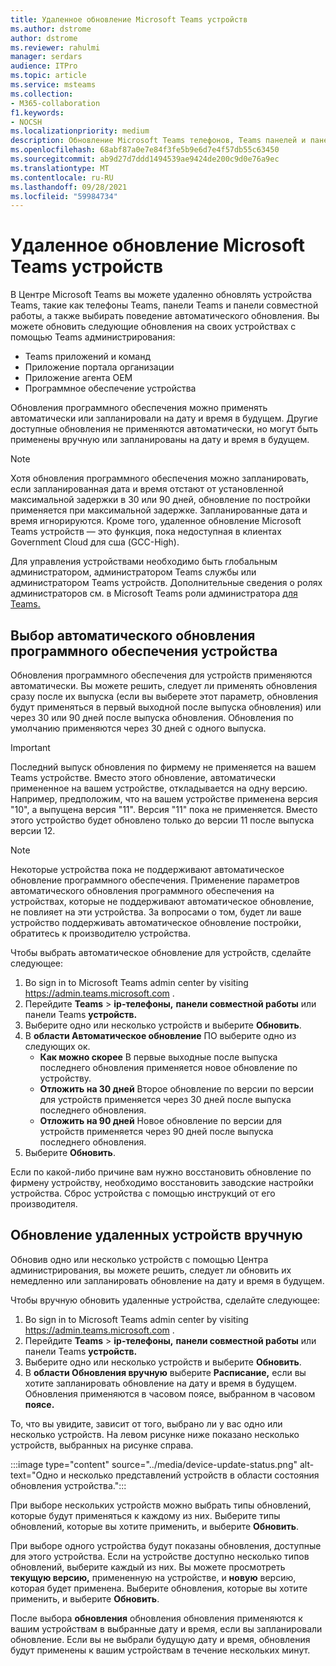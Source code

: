```yaml
---
title: Удаленное обновление Microsoft Teams устройств
ms.author: dstrome
author: dstrome
ms.reviewer: rahulmi
manager: serdars
audience: ITPro
ms.topic: article
ms.service: msteams
ms.collection:
- M365-collaboration
f1.keywords:
- NOCSH
ms.localizationpriority: medium
description: Обновление Microsoft Teams телефонов, Teams панелей и панелей совместной работы удаленно с Teams центра администрирования
ms.openlocfilehash: 68abf87a0e7e84f3fe5b9e6d7e4f57db55c63450
ms.sourcegitcommit: ab9d27d7ddd1494539ae9424de200c9d0e76a9ec
ms.translationtype: MT
ms.contentlocale: ru-RU
ms.lasthandoff: 09/28/2021
ms.locfileid: "59984734"
---
```

# <a name="update-microsoft-teams-devices-remotely"></a>Удаленное обновление Microsoft Teams устройств

В Центре Microsoft Teams вы можете удаленно обновлять устройства Teams, такие как телефоны Teams, панели Teams и панели совместной работы, а также выбирать поведение автоматического обновления. Вы можете обновить следующие обновления на своих устройствах с помощью Teams администрирования:

- Teams приложений и команд
- Приложение портала организации
- Приложение агента OEM
- Программное обеспечение устройства

Обновления программного обеспечения можно применять автоматически или запланировали на дату и время в будущем. Другие доступные обновления не применяются автоматически, но могут быть применены вручную или запланированы на дату и время в будущем.

> [!NOTE]
> Хотя обновления программного обеспечения можно запланировать, если запланированная дата и время отстают от установленной максимальной задержки в 30 или 90 дней, обновление по постройки применяется при максимальной задержке. Запланированные дата и время игнорируются. Кроме того, удаленное обновление Microsoft Teams устройств — это функция, пока недоступная в клиентах Government Cloud для сша (GCC-High).

Для управления устройствами необходимо быть глобальным администратором, администратором Teams службы или администратором Teams устройств. Дополнительные сведения о ролях администраторов см. в Microsoft Teams роли администратора [для Teams.](../using-admin-roles.md)

## <a name="choose-automatic-device-firmware-update-behavior"></a>Выбор автоматического обновления программного обеспечения устройства

Обновления программного обеспечения для устройств применяются автоматически. Вы можете решить, следует ли применять обновления сразу после их выпуска (если вы выберете этот параметр, обновления будут применяться в первый выходной после выпуска обновления) или через 30 или 90 дней после выпуска обновления. Обновления по умолчанию применяются через 30 дней с одного выпуска.

> [!IMPORTANT]
> Последний выпуск обновления по фирмему не применяется на вашем Teams устройстве. Вместо этого обновление, автоматически примененное на вашем устройстве, откладывается на одну версию. Например, предположим, что на вашем устройстве применена версия "10", а выпущена версия "11". Версия "11" пока не применяется. Вместо этого устройство будет обновлено только до версии 11 после выпуска версии 12.

> [!NOTE]
> Некоторые устройства пока не поддерживают автоматическое обновление программного обеспечения. Применение параметров автоматического обновления программного обеспечения на устройствах, которые не поддерживают автоматическое обновление, не повлияет на эти устройства. За вопросами о том, будет ли ваше устройство поддерживать автоматическое обновление постройки, обратитесь к производителю устройства.

Чтобы выбрать автоматическое обновление для устройств, сделайте следующее:

1. Во sign in to Microsoft Teams admin center by visiting https://admin.teams.microsoft.com .
2. Перейдите **Teams**  >  **ip-телефоны,** **панели совместной работы** или панели Teams **устройств.**
3. Выберите одно или несколько устройств и выберите **Обновить**.
4. В **области Автоматическое обновление** ПО выберите одно из следующих ок.
    - **Как можно скорее** В первые выходные после выпуска последнего обновления применяется новое обновление по устройству.
    - **Отложить на 30 дней** Второе обновление по версии по версии для устройств применяется через 30 дней после выпуска последнего обновления.
    - **Отложить на 90 дней** Новое обновление по версии для устройств применяется через 90 дней после выпуска последнего обновления.
5. Выберите **Обновить**.

Если по какой-либо причине вам нужно восстановить обновление по фирмену устройству, необходимо восстановить заводские настройки устройства. Сброс устройства с помощью инструкций от его производителя.  

## <a name="manually-update-remote-devices"></a>Обновление удаленных устройств вручную

Обновив одно или несколько устройств с помощью Центра администрирования, вы можете решить, следует ли обновить их немедленно или запланировать обновление на дату и время в будущем.

Чтобы вручную обновить удаленные устройства, сделайте следующее:

1. Во sign in to Microsoft Teams admin center by visiting https://admin.teams.microsoft.com .
2. Перейдите **Teams**  >  **ip-телефоны,** **панели совместной работы** или панели Teams **устройств.**
3. Выберите одно или несколько устройств и выберите **Обновить**.
4. В **области Обновления вручную** выберите **Расписание,** если вы хотите запланировать обновление на дату и время в будущем. Обновления применяются в часовом поясе, выбранном в часовом **поясе.**

То, что вы увидите, зависит от того, выбрано ли у вас одно или несколько устройств. На левом рисунке ниже показано несколько устройств, выбранных на рисунке справа.

:::image type="content" source="../media/device-update-status.png" alt-text="Одно и несколько представлений устройств в области состояния обновления устройства.":::

При выборе нескольких устройств можно выбрать типы обновлений, которые будут применяться к каждому из них. Выберите типы обновлений, которые вы хотите применить, и выберите **Обновить**.

При выборе одного устройства будут показаны обновления, доступные для этого устройства. Если на устройстве доступно несколько типов обновлений, выберите каждый из них. Вы можете просмотреть **текущую версию,** примененную на устройстве, и **новую** версию, которая будет применена. Выберите обновления, которые вы хотите применить, и выберите **Обновить**.

После выбора **обновления** обновления обновления применяются к вашим устройствам в выбранные дату и время, если вы запланировали обновление. Если вы не выбрали будущую дату и время, обновления будут применены к вашим устройствам в течение нескольких минут.
